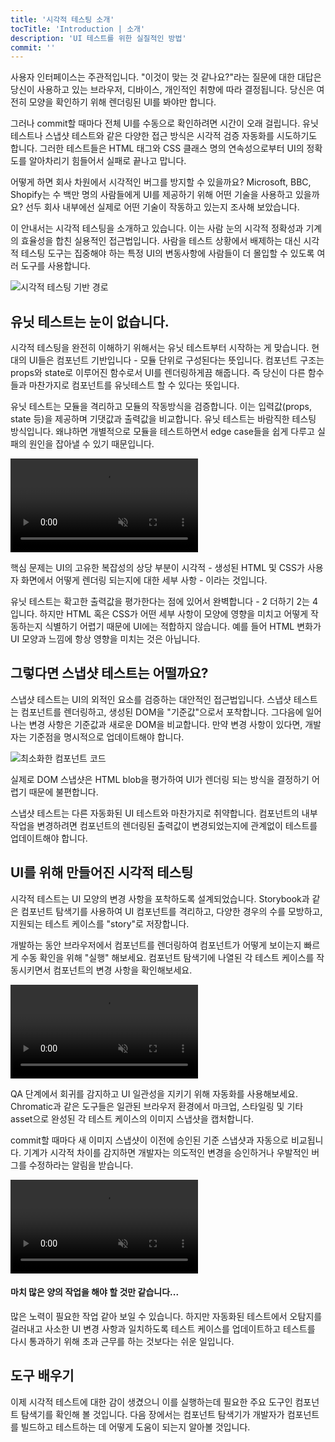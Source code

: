 ```yaml
---
title: '시각적 테스팅 소개'
tocTitle: 'Introduction | 소개'
description: 'UI 테스트를 위한 실질적인 방법'
commit: ''
---
```


사용자 인터페이스는 주관적입니다. "이것이 맞는 것 같나요?"라는 질문에 대한 대답은 당신이 사용하고 있는 브라우저, 디바이스, 개인적인 취향에 따라 결정됩니다. 당신은 여전히 모양을 확인하기 위해 렌더링된 UI를 봐야만 합니다.

그러나 commit할 때마다 전체 UI를 수동으로 확인하려면 시간이 오래 걸립니다. 유닛 테스트나 스냅샷 테스트와 같은 다양한 접근 방식은 시각적 검증 자동화를 시도하기도 합니다. 그러한 테스트들은 HTML 태그와 CSS 클래스 명의 연속성으로부터 UI의 정확도를 알아차리기 힘들어서 실패로 끝나고 맙니다. 

어떻게 하면 회사 차원에서 시각적인 버그를 방지할 수 있을까요? Microsoft, BBC, Shopify는 수 백만 명의 사람들에게 UI를 제공하기 위해 어떤 기술을 사용하고 있을까요? 선두 회사 내부에선 실제로 어떤 기술이 작동하고 있는지 조사해 보았습니다.

이 안내서는 시각적 테스팅을 소개하고 있습니다. 이는 사람 눈의 시각적 정확성과 기계의 효율성을 합친 실용적인 접근법입니다. 사람을 테스트 상황에서 배제하는 대신 시각적 테스팅 도구는 집중해야 하는 특정 UI의 변동사항에 사람들이 더 몰입할 수 있도록 여러 도구를 사용합니다.

![시각적 테스팅 기반 경로](/visual-testing-handbook/visual-testing-handbook-vtdd-path-optimized.png)

## 유닛 테스트는 눈이 없습니다.

시각적 테스팅을 완전히 이해하기 위해서는 유닛 테스트부터 시작하는 게 맞습니다. 현대의 UI들은 컴포넌트 기반입니다 - 모듈 단위로 구성된다는 뜻입니다. 컴포넌트 구조는 props와 state로 이루어진 함수로서 UI를 렌더링하게끔 해줍니다. 즉 당신이 다른 함수들과 마찬가지로 컴포넌트를 유닛테스트 할 수 있다는 뜻입니다.

유닛 테스트는 모듈을 격리하고 모듈의 작동방식을 검증합니다. 이는 입력값(props, state 등)을 제공하며 기댓값과 출력값을 비교합니다. 유닛 테스트는 바람직한 테스팅 방식입니다. 왜냐하면 개별적으로 모듈을 테스트하면서 edge case들을 쉽게 다루고 실패의 원인을 잡아낼 수 있기 때문입니다.

<video autoPlay muted playsInline loop>
  <source 
  src="/tutorials/visual-testing-handbook/component-unit-testing.mp4"
  type="video/mp4" />
</video>

핵심 문제는 UI의 고유한 복잡성의 상당 부분이 시각적 - 생성된 HTML 및 CSS가 사용자 화면에서 어떻게 렌더링 되는지에 대한 세부 사항 - 이라는 것입니다.

유닛 테스트는 확고한 출력값을 평가한다는 점에 있어서 완벽합니다 - 2 더하기 2는 4입니다. 하지만 HTML 혹은 CSS가 어떤 세부 사항이 모양에 영향을 미치고 어떻게 작동하는지 식별하기 어렵기 때문에 UI에는 적합하지 않습니다. 예를 들어 HTML 변화가 UI 모양과 느낌에 항상 영향을 미치는 것은 아닙니다.

## 그렇다면 스냅샷 테스트는 어떨까요?
스냅샷 테스트는 UI의 외적인 요소를 검증하는 대안적인 접근법입니다. 스냅샷 테스트는 컴포넌트를 렌더링하고, 생성된 DOM을 "기준값"으로서 포착합니다. 그다음에 일어나는 변경 사항은 기준값과 새로운 DOM을 비교합니다. 만약 변경 사항이 있다면, 개발자는 기준점을 명시적으로 업데이트해야 합니다.

![최소화한 컴포넌트 코드](/tutorials/visual-testing-handbook/code-visual-testing-optimized.png)

실제로 DOM 스냅샷은 HTML blob을 평가하여 UI가 렌더링 되는 방식을 결정하기 어렵기 때문에 불편합니다.

스냅샷 테스트는 다른 자동화된 UI 테스트와 마찬가지로 취약합니다. 컴포넌트의 내부 작업을 변경하려면 컴포넌트의 렌더링된 출력값이 변경되었는지에 관계없이 테스트를 업데이트해야 합니다.

## UI를 위해 만들어진 시각적 테스팅
시각적 테스트는 UI 모양의 변경 사항을 포착하도록 설계되었습니다. Storybook과 같은 컴포넌트 탐색기를 사용하여 UI 컴포넌트를 격리하고, 다양한 경우의 수를 모방하고, 지원되는 테스트 케이스를 "story"로 저장합니다.

개발하는 동안 브라우저에서 컴포넌트를 렌더링하여 컴포넌트가 어떻게 보이는지 빠르게 수동 확인을 위해 "실행" 해보세요. 컴포넌트 탐색기에 나열된 각 테스트 케이스를 작동시키면서 컴포넌트의 변경 사항을 확인해보세요.

<video autoPlay muted playsInline loop>
  <source 
  src="/tutorials/visual-testing-handbook/storybook-toggling-stories.mp4"
  type="video/mp4" />
</video>

QA 단계에서 회귀를 감지하고 UI 일관성을 지키기 위해 자동화를 사용해보세요. Chromatic과 같은 도구들은 일관된 브라우저 환경에서 마크업, 스타일링 및 기타 asset으로 완성된 각 테스트 케이스의 이미지 스냅샷을 캡처합니다.

commit할 때마다 새 이미지 스냅샷이 이전에 승인된 기준 스냅샷과 자동으로 비교됩니다. 기계가 시각적 차이를 감지하면 개발자는 의도적인 변경을 승인하거나 우발적인 버그를 수정하라는 알림을 받습니다.

<video autoPlay muted playsInline loop>
  <source 
  src="/tutorials/visual-testing-handbook/component-visual-testing.mp4"
  type="video/mp4" />
</video>

#### 마치 많은 양의 작업을 해야 할 것만 같습니다...

많은 노력이 필요한 작업 같아 보일 수 있습니다. 하지만 자동화된 테스트에서 오탐지를 걸러내고 사소한 UI 변경 사항과 일치하도록 테스트 케이스를 업데이트하고 테스트를 다시 통과하기 위해 초과 근무를 하는 것보다는 쉬운 일입니다.

## 도구 배우기

이제 시각적 테스트에 대한 감이 생겼으니 이를 실행하는데 필요한 주요 도구인 컴포넌트 탐색기를 확인해 볼 것입니다. 다음 장에서는 컴포넌트 탐색기가 개발자가 컴포넌트를 빌드하고 테스트하는 데 어떻게 도움이 되는지 알아볼 것입니다.
